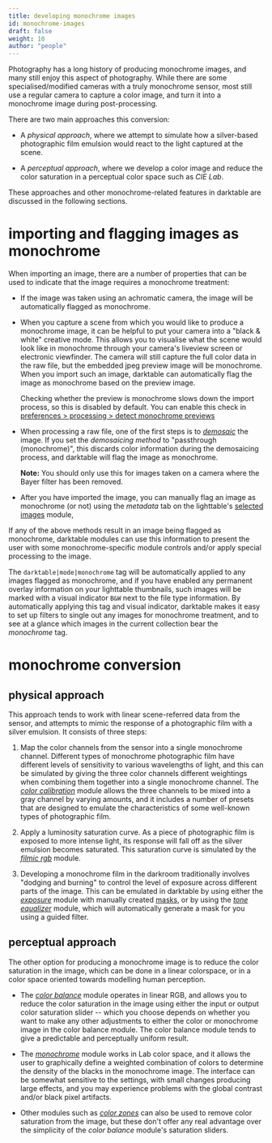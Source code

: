 ```yaml
---
title: developing monochrome images
id: monochrome-images
draft: false
weight: 10
author: "people"
---
```


Photography has a long history of producing monochrome images, and many still enjoy this aspect of photography. While there are some specialised/modified cameras with a truly monochrome sensor, most still use a regular camera to capture a color image, and turn it into a monochrome image during post-processing.

There are two main approaches this conversion:

- A _physical approach_, where we attempt to simulate how a silver-based photographic film emulsion would react to the light captured at the scene.

- A _perceptual approach_, where we develop a color image and reduce the color saturation in a perceptual color space such as _CIE Lab_.

These approaches and other monochrome-related features in darktable are discussed in the following sections.

# importing and flagging images as monochrome

When importing an image, there are a number of properties that can be used to indicate that the image requires a monochrome treatment:

- If the image was taken using an achromatic camera, the image will be automatically flagged as monochrome.

- When you capture a scene from which you would like to produce a monochrome image, it can be helpful to put your camera into a "black & white" creative mode. This allows you to visualise what the scene would look like in monochrome through your camera's liveview screen or electronic viewfinder. The camera will still capture the full color data in the raw file, but the embedded jpeg preview image will be monochrome. When you import such an image, darktable can automatically flag the image as monochrome based on the preview image.

  Checking whether the preview is monochrome slows down the import process, so this is disabled by default. You can enable this check in [preferences > processing > detect monochrome previews](../preferences-settings/processing.md)  

- When processing a raw file, one of the first steps is to [_demosaic_](../module-reference/processing-modules/demosaic.md) the image. If you set the _demosaicing method_ to "passthrough (monochrome)", this discards color information during the demosaicing process, and darktable will flag the image as monochrome. 

  **Note:** You should only use this for images taken on a camera where the Bayer filter has been removed.

- After you have imported the image, you can manually flag an image as monochrome (or not) using the _metadata_ tab on the lighttable's [selected images](../module-reference/utility-modules/lighttable/selected-image.md) module,

If any of the above methods result in an image being flagged as monochrome, darktable modules can use this information to present the user with some monochrome-specific module controls and/or apply special processing to the image.

The `darktable|mode|monochrome` tag will be automatically applied to any images flagged as monochrome, and if you have enabled any permanent overlay information on your lighttable thumbnails, such images will be marked with a visual indicator `B&W` next to the file type information. By automatically applying this tag and visual indicator, darktable makes it easy to set up filters to single out any images for monochrome treatment, and to see at a glance which images in the current collection bear the _monochrome_ tag.

# monochrome conversion

## physical approach

This approach tends to work with linear scene-referred data from the sensor, and attempts to mimic the response of a photographic film with a silver emulsion. It consists of three steps:

1. Map the color channels from the sensor into a single monochrome channel. Different types of monochrome photographic film have different levels of sensitivity to various wavelengths of light, and this can be simulated by giving the three color channels different weightings when combining them together into a single monochrome channel. The [_color calibration_](../module-reference/processing-modules/color-calibration.md) module allows the three channels to be mixed into a gray channel by varying amounts, and it includes a number of presets that are designed to emulate the characteristics of some well-known types of photographic film.

2. Apply a luminosity saturation curve. As a piece of photographic film is exposed to more intense light, its response will fall off as the silver emulsion becomes saturated. This saturation curve is simulated by the [_filmic rgb_](../module-reference/processing-modules/filmic-rgb.md) module.

3. Developing a monochrome film in the darkroom traditionally involves "dodging and burning" to control the level of exposure across different parts of the image. This can be emulated in darktable by using either the [_exposure_](../module-reference/processing-modules/exposure.md) module with manually created [masks](../darkroom/masking-and-blending/overview.md), or by using the [_tone equalizer_](../module-reference/processing-modules/tone-equalizer.md) module, which will automatically generate a mask for you using a guided filter.

## perceptual approach

The other option for producing a monochrome image is to reduce the color saturation in the image, which can be done in a linear colorspace, or in a color space oriented towards modelling human perception.

- The [_color balance_](../module-reference/processing-modules/color-balance.md) module operates in linear RGB, and allows you to reduce the color saturation in the image using either the input or output color saturation slider -- which you choose depends on whether you want to make any other adjustments to either the color or monochrome image in the color balance module. The color balance module tends to give a predictable and perceptually uniform result.

- The [_monochrome_](../module-reference/processing-modules/monochrome.md) module works in Lab color space, and it allows the user to graphically define a weighted combination of colors to determine the density of the blacks in the monochrome image. The interface can be somewhat sensitive to the settings, with small changes producing large effects, and you may experience problems with the global contrast and/or black pixel artifacts.

- Other modules such as [_color zones_](../module-reference/processing-modules/color-zones.md) can also be used to remove color saturation from the image, but these don't offer any real advantage over the simplicity of the _color balance_ module's saturation sliders.

